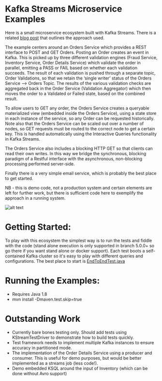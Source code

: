 # Kafka Streams Microservice Examples

Here is a small microservice ecosystem built with Kafka Streams. There is a related [blog post](https://www.confluent.io/blog/building-a-microservices-ecosystem-with-kafka-streams-and-ksql/) that outlines the approach used.  

The example centers around an Orders Service which provides a REST interface to POST and GET Orders. Posting an Order creates an event in Kafka. This is picked up by three different validation engines (Fraud Service, Inventory Service, Order Details Service) which validate the order in parallel, emitting a PASS or FAIL based on whether each validation succeeds. The result of each validation is pushed through a separate topic, Order Validations, so that we retain the ‘single writer’ status of the Orders Service —> Orders Topic. The results of the various validation checks are aggregated back in the Order Service (Validation Aggregator) which then moves the order to a Validated or Failed state, based on the combined result. 

To allow users to GET any order, the Orders Service creates a queryable materialized view (embedded inside the Orders Service), using a state store in each instance of the service, so any Order can be requested historically. Note also that the Orders Service can be scaled out over a number of nodes, so GET requests must be routed to the correct node to get a certain key. This is handled automatically using the Interactive Queries functionality in Kafka Streams. 

The Orders Service also includes a blocking HTTP GET so that clients can read their own writes. In this way we bridge the synchronous, blocking paradigm of a Restful interface with the asynchronous, non-blocking processing performed server-side.

Finally there is a very simple email service, which is probably the best place to get started.

NB - this is demo code, not a production system and certain elements are left for further work, but there is sufficient code here to exemplify the approach in a running system. 

![alt text](https://www.confluent.io/wp-content/uploads/Screenshot-2017-11-09-12.34.26.png "System Diagram")

# Getting Started:
To play with this ecosystem the simplest way is to run the tests and fiddle with the code (stand alone execution is only supported in branch 5.0.0+ so go there if you want stand alone or docker support). Each test boots a self-contained Kafka cluster so it's easy to play with different queries and configurations. 
The best place to start is [EndToEndTest.java](https://github.com/confluentinc/kafka-streams-examples/blob/4.0.3-cp1-post/src/test/java/io/confluent/examples/streams/microservices/EndToEndTest.java)

# Running the Examples:
* Requires Java 1.8
* mvn install -Dmaven.test.skip=true

# Outstanding Work
- Currently bare bones testing only. Should add tests using KStreamTestDriver to demonstrate how to build tests quickly. 
- Test framework needs to implement multiple Kafka instances to ensure accuracy in partitioned mode. 
- The implementation of the Order Details Service using a producer and consumer. This is useful for demo purposes, but would be better implemented as a streams job (less code!). 
- Demo embedded KSQL around the input of Inventory (which can be done without Avro support)
